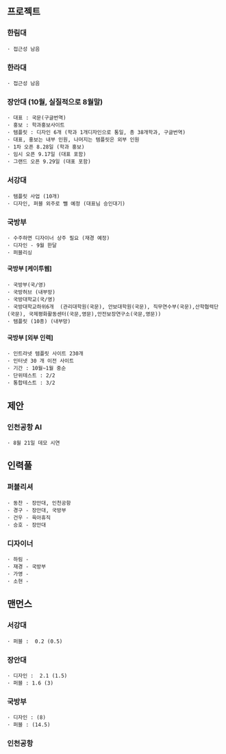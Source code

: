 ## 프로젝트

### 한림대
```
· 접근성 남음
```

### 한라대
```
· 접근성 남음
```

### 장안대 (10월, 실질적으로 8월말)
```
· 대표 : 국문(구글번역)
· 홍보 : 학과홍보사이트
· 템플릿 : 디자인 6개 (학과 1개디자인으로 통일, 총 38개학과, 구글번역)
· 대표, 홍보는 내부 인원, 나머지는 템플릿은 외부 인원
· 1차 오픈 8.28일 (학과 홍보)
· 임시 오픈 9.17일 (대표 포함)
· 그랜드 오픈 9.29일 (대표 포함)
```

### 서강대
```
· 템플릿 사업 (10개)
· 디자인, 퍼블 외주로 뺄 예정 (대표님 승인대기)
```

### 국방부
```
· 수주하면 디자이너 상주 필요 (재경 예정)
· 디자인 - 9월 한달
· 퍼블리싱
```

#### 국방부 [케이투웹]
```
· 국방부(국/영)
· 국방허브 (내부망)
· 국방대학교(국/영)
· 국방대학교하위6개  (관리대학원(국문), 안보대학원(국문), 직무연수부(국문),산학협력단(국문), 국제평화활동센터(국문,영문),안전보장연구소(국문,영문))
· 템플릿 (10종) (내부망)
```

#### 국방부 [외부 인력]
```
· 인트라넷 템플릿 사이트 230개
· 인터넷 30 개 이전 사이트
· 기간 : 10월~1월 중순
· 단위테스트 : 2/2
· 통합테스트 : 3/2
```

## 제안

### 인천공항 AI
```
· 8월 21일 데모 시연
```

## 인력풀

### 퍼블리셔
```
· 동찬 - 장안대, 인천공항
· 경구 - 장안대, 국방부
· 건우 - 육아휴직
· 승호 - 장안대
```

### 디자이너
```
· 하림 -
· 재경 - 국방부
· 가영 -
· 소현 -
```

## 맨먼스

### 서강대
```
· 퍼블 :  0.2 (0.5)
```

### 장안대
```
· 디자인 :  2.1 (1.5)
· 퍼블 : 1.6 (3)
```

### 국방부
```
· 디자인 : (8)
· 퍼블 : (14.5)
```

### 인천공항
